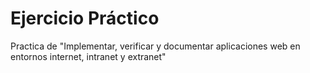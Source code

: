 # Ejercicio Práctico
Practica de "Implementar, verificar y documentar aplicaciones web en entornos
internet, intranet y extranet"

